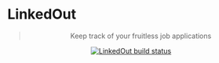 # LinkedOut

<blockquote align="center">Keep track of your fruitless job applications</blockquote>

<p align=center>
    <a href="https://github.com/brendenblack/LinkedOut"><img alt="LinkedOut build status" src="https://github.com/brendenblack/LinkedOut/workflows/build/badge.svg" /></a>
</p>

